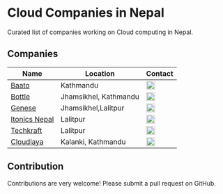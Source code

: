 # Cloud Companies in Nepal

Curated list of companies working on Cloud computing in Nepal.

## Companies
Name | Location | Contact
------------ | ------- | -------
[Baato](https://baato.io/) | Kathmandu | <a href="https://www.facebook.com/baatomaps/" target="_blank"><img src="https://cdn.jsdelivr.net/npm/simple-icons@latest/icons/facebook.svg" width="20"/></a>
[Bottle](https://bottle.com.np/)  | Jhamsikhel, Kathmandu | <a href="https://www.linkedin.com/in/bottle-tech-473932182/" target="_blank"><img src="https://cdn.jsdelivr.net/npm/simple-icons@latest/icons/linkedin.svg" width="20"/></a>
[Genese](https://www.genesesolution.com/) | Jhamsikhel,Lalitpur | <a href="https://www.linkedin.com/company/genese-software-solution/" target="_blank"><img src="https://cdn.jsdelivr.net/npm/simple-icons@latest/icons/linkedin.svg" width="20"/></a>
[Itonics Nepal](https://www.itonics-innovation.com/) | Lalitpur | <a href="https://www.linkedin.com/company/itonics-gmbh/" target="_blank"><img src="https://cdn.jsdelivr.net/npm/simple-icons@latest/icons/linkedin.svg" width="20"/></a>
[Techkraft](https://techkraftinc.com/) | Lalitpur | <a href="https://www.linkedin.com/company/techkraftinc/" target="_blank"><img src="https://cdn.jsdelivr.net/npm/simple-icons@latest/icons/linkedin.svg" width="20"/></a>
[Cloudlaya](https://www.cloudlaya.com) | Kalanki, Kathmandu | <a href="https://www.linkedin.com/company/cloudlaya" target="_blank"><img src="https://cdn.jsdelivr.net/npm/simple-icons@latest/icons/linkedin.svg" width="20"/></a>



## Contribution
Contributions are very welcome! Please submit a pull request on GitHub.
